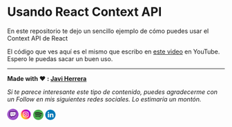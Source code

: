 # Usando React Context API

En este repositorio te dejo un sencillo ejemplo de cómo puedes usar el Context API de React

El código que ves aquí es el mismo que escribo en [este video](https://youtu.be/qog9VHTdGM8) en YouTube. Espero le puedas sacar un buen uso.

---

**Made with ❤️ : [Javi Herrera](https://javier-herrera.com)**

*Si te parece interesante este tipo de contenido, puedes agradecerme con un Follow en mis siguientes redes sociales. Lo estimaría un montón.*

[<img src="./docs/icon-twitch.png" alt="icon twitch" width="26"/>](https://www.twitch.tv/thefullstackdevs)
[<img src="./docs/icon-instagram.png" alt="icon instagram" width="26"/>](https://www.youtube.com/c/thefullstackdevs)
[![icon spotify](./docs/icon-spotify.png)](https://open.spotify.com/show/3J2dLuBSfzt9VVnEF8q18a)
[![icon linkedin](./docs/icon-linkedin.png)](https://www.linkedin.com/in/javier-herrera-fullstack-developer/)